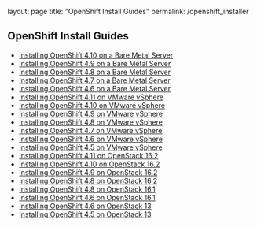 layout: page
title: "OpenShift Install Guides"
permalink: /openshift_installer

OpenShift Install Guides
------------------------
* [Installing OpenShift 4.10 on a Bare Metal Server](https://www.cisco.com/content/en/us/td/docs/dcn/aci/containers/installation/installing-openshift-4-10-on-baremetal.html) 
* [Installing OpenShift 4.9 on a Bare Metal Server](https://www.cisco.com/content/en/us/td/docs/dcn/aci/containers/installation/installing-openshift-4-9-on-baremetal.html)
* [Installing OpenShift 4.8 on a Bare Metal Server](https://www.cisco.com/content/en/us/td/docs/dcn/aci/containers/installation/installing-openshift-4-8-on-baremetal.html)
* [Installing OpenShift 4.7 on a Bare Metal Server](https://www.cisco.com/content/en/us/td/docs/dcn/aci/containers/installation/installing-openshift-4-7-on-baremetal.html)
* [Installing OpenShift 4.6 on a Bare Metal Server](https://www.cisco.com/content/en/us/td/docs/dcn/aci/containers/installation/installing-openshift-4-6-on-baremetal.html)
* [Installing OpenShift 4.11 on VMware vSphere](https://www.cisco.com/c/en/us/td/docs/dcn/aci/containers/installation/openshift-on-vsphere/installing-openshift-4-11-on-vmware-vsphere.html)
* [Installing OpenShift 4.10 on VMware vSphere](https://www.cisco.com/c/en/us/td/docs/dcn/aci/containers/installation/openshift-on-vsphere/installing-openshift-4-10-on-vmware-vsphere.html)
* [Installing OpenShift 4.9 on VMware vSphere](https://www.cisco.com/c/en/us/td/docs/dcn/aci/containers/installation/openshift-on-vsphere/installing-openshift-4-9-on-vmware-vsphere.html)
* [Installing OpenShift 4.8 on VMware vSphere](https://www.cisco.com/c/en/us/td/docs/dcn/aci/containers/installation/openshift-on-vsphere/installing-openshift-4-8-on-vmware-vsphere.html)
* [Installing OpenShift 4.7 on VMware vSphere](https://www.cisco.com/c/en/us/td/docs/dcn/aci/containers/installation/openshift-on-vsphere/installing-openshift-4-7-on-vmware-vsphere.html)
* [Installing OpenShift 4.6 on VMware vSphere](https://www.cisco.com/c/en/us/td/docs/dcn/aci/containers/installation/installing-openshift-4dot6-on-vmware-vsphere.html)
* [Installing OpenShift 4.5 on VMware vSphere](https://www.cisco.com/c/en/us/td/docs/dcn/aci/containers/installation/installing-openshift-4dot5-on-vmware-vsphere.html)
* [Installing OpenShift 4.11 on OpenStack 16.2](https://www.cisco.com/c/en/us/td/docs/dcn/aci/containers/installation/openshift-on-openstack/installing-openshift-4-11-on-openstack-16-2.html)
* [Installing OpenShift 4.10 on OpenStack 16.2](https://www.cisco.com/c/en/us/td/docs/dcn/aci/containers/installation/openshift-on-openstack/installing-openshift-4-10-on-openstack-16-2.html)
* [Installing OpenShift 4.9 on OpenStack 16.2](https://www.cisco.com/c/en/us/td/docs/dcn/aci/containers/installation/openshift-on-openstack/installing-openshift-4-9-on-openstack-16-2.html)
* [Installing OpenShift 4.8 on OpenStack 16.2](https://www.cisco.com/c/en/us/td/docs/dcn/aci/containers/installation/openshift-on-openstack/installing-openshift-4-8-on-openstack-16-2.html)
* [Installing OpenShift 4.8 on OpenStack 16.1](https://www.cisco.com/c/en/us/td/docs/dcn/aci/containers/installation/openshift-on-openstack/installing-openshift-4-8-on-openstack-16-1.html)
* [Installing OpenShift 4.6 on OpenStack 16.1](https://www.cisco.com/c/en/us/td/docs/dcn/aci/containers/installation/installing-openshift-4dot6-on-openstack-16-1.html)
* [Installing OpenShift 4.6 on OpenStack 13](https://www.cisco.com/c/en/us/td/docs/dcn/aci/containers/installation/installing-openshift-4dot6-on-openstack-13.html)
* [Installing OpenShift 4.5 on OpenStack 13](https://www.cisco.com/c/en/us/td/docs/dcn/aci/containers/installation/installing-openshift-4dot5-on-openstack-13.html)